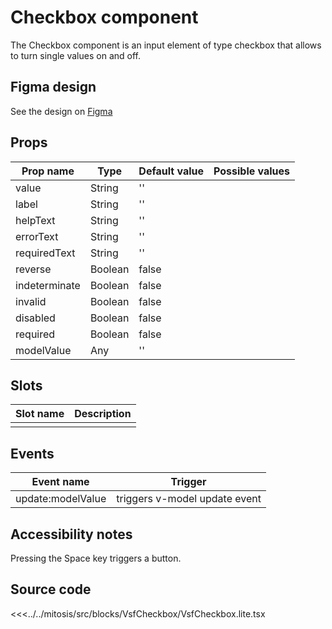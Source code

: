 # Checkbox component

The Checkbox component is an input element of type checkbox that allows to turn single values on and off.

<PlaygroundWrapper component="Checkbox"/>

## Figma design

See the design on [Figma](https://www.figma.com/file/CWOkbpne0tDpSenT4ZEUTQ/%F0%9F%9B%A0-SFUI-2.0-%7C-Development?node-id=10650%3A7132)

## Props

| Prop name    | Type     | Default value | Possible values                        |
| ------------ | -------- | ------------- | -------------------------------------- |
| value        | String   | ''            |                                        |
| label        | String   | ''            |                                        |
| helpText     | String   | ''            |                                        |
| errorText    | String   | ''            |                                        |
| requiredText | String   | ''            |                                        |
| reverse      | Boolean  | false         |                                        |
| indeterminate| Boolean  | false         |                                        |
| invalid      | Boolean  | false         |                                        |
| disabled     | Boolean  | false         |                                        |
| required     | Boolean  | false         |                                        |
| modelValue   | Any      | ''            |                                        |

## Slots

| Slot name |            Description            |
| --------- | :-------------------------------: |
|           |                                   |

## Events

| Event name        |            Trigger             |
| ----------------- | :----------------------------: |
| update:modelValue | triggers v-model update event  |

## Accessibility notes

Pressing the Space key triggers a button.

## Source code

<<<../../mitosis/src/blocks/VsfCheckbox/VsfCheckbox.lite.tsx
